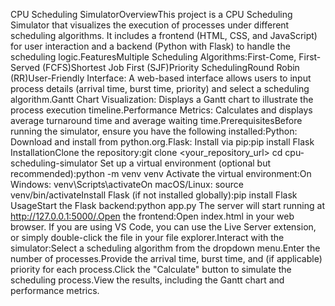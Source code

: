 CPU Scheduling SimulatorOverviewThis project is a CPU Scheduling Simulator that visualizes the execution of processes under different scheduling algorithms. It includes a frontend (HTML, CSS, and JavaScript) for user interaction and a backend (Python with Flask) to handle the scheduling logic.FeaturesMultiple Scheduling Algorithms:First-Come, First-Served (FCFS)Shortest Job First (SJF)Priority SchedulingRound Robin (RR)User-Friendly Interface: A web-based interface allows users to input process details (arrival time, burst time, priority) and select a scheduling algorithm.Gantt Chart Visualization: Displays a Gantt chart to illustrate the process execution timeline.Performance Metrics: Calculates and displays average turnaround time and average waiting time.PrerequisitesBefore running the simulator, ensure you have the following installed:Python: Download and install from python.org.Flask: Install via pip:pip install Flask
InstallationClone the repository:git clone <your_repository_url>
cd cpu-scheduling-simulator
Set up a virtual environment (optional but recommended):python -m venv venv
Activate the virtual environment:On Windows: venv\Scripts\activateOn macOS/Linux: source venv/bin/activateInstall Flask (if not installed globally):pip install Flask
UsageStart the Flask backend:python app.py
The server will start running at http://127.0.0.1:5000/.Open the frontend:Open index.html in your web browser.  If you are using VS Code, you can use the Live Server extension, or simply double-click the file in your file explorer.Interact with the simulator:Select a scheduling algorithm from the dropdown menu.Enter the number of processes.Provide the arrival time, burst time, and (if applicable) priority for each process.Click the "Calculate" button to simulate the scheduling process.View the results, including the Gantt chart and performance metrics.
